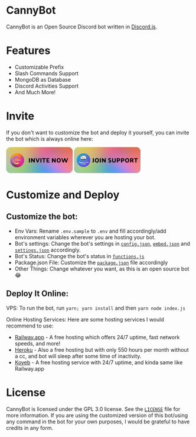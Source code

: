 # CannyBot
CannyBot is an Open Source Discord bot written in [Discord.js](https://discord.js.org/).

# Features
- Customizable Prefix
- Slash Commands Support
- MongoDB as Database
- Discord Activities Support
- And Much More!

# Invite
If you don't want to customize the bot and deploy it yourself, you can invite the bot which is always online here:

<a href="https://discord.com/api/oauth2/authorize?client_id=869085787310932060&permissions=1257889000519&scope=applications.commands%20bot" rel="Image">![Invite now](invitenow.png)</a> <a href="https://discord.gg/c8aAV4cARB" rel="Image">![Join Support](joinsupport.png)</a>

# Customize and Deploy
## Customize the bot:
- Env Vars: Rename `.env.sample` to `.env` and fill accordingly/add environment variables wherever you are hosting your bot.
- Bot's settings: Change the bot's settings in [`config.json`](./botconfig/config.json), [`embed.json`](./botconfig/embed.json) and [`settings.json`](./botconfig/settings.json) accordingly.
- Bot's Status: Change the bot's status in [`functions.js`](./handlers/functions.js#L940)
- Package.json File: Customize the [`package.json`](package.json) file accordingly
- Other Things: Change whatever you want, as this is an open source bot 😂
## Deploy It Online:
VPS: To run the bot, run `yarn; yarn install` and then `yarn node index.js`

Online Hosting Services:
Here are some hosting services I would recommend to use:
- [Railway.app](https://railway.app) - A free hosting which offers 24/7 uptime, fast network speeds, and more!
- [Heroku](https://heroku.com) - Also a free hosting but with only 550 hours per month without a cc, and bot will sleep after some time of inactivity.
- [Koyeb](https://koyeb.com) - A free hosting service with 24/7 uptime, and kinda same like Railway.app

# License
CannyBot is licensed under the GPL 3.0 license. See the [`LICENSE`](./LICENSE) file for more information.
If you are using the customized version of this bot/using any command in the bot for your own purposes, I would be grateful to have credits in any form.